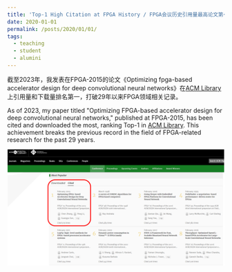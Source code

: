 ```yaml
---
title: 'Top-1 High Citation at FPGA History / FPGA会议历史引用量最高论文第一名'
date: 2020-01-01
permalink: /posts/2020/01/01/
tags:
  - teaching
  - student
  - alumini
---	
```


截至2023年，我发表在FPGA-2015的论文《Optimizing fpga-based accelerator design for deep convolutional neural networks》在[ACM Library](https://dl.acm.org/conference/fpga)上引用量和下载量排名第一，打破29年以来FPGA领域相关记录。

As of 2023, my paper titled "Optimizing FPGA-based accelerator design for deep convolutional neural networks," published at FPGA-2015, has been cited and downloaded the most, ranking Top-1 in [ACM Library](https://dl.acm.org/conference/fpga). This achievement breaks the previous record in the field of FPGA-related research for the past 29 years.

![Fast View](/images/awards/fpga2015.png)